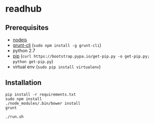 readhub
=======

Prerequisites
-------------

* [nodejs](http://nodejs.org)
* [grunt-cli]() (`sudo npm install -g grunt-cli`)
* python 2.7
* [pip](http://pip.readthedocs.org/en/latest/index.html) (`curl https://bootstrap.pypa.io/get-pip.py -o get-pip.py; python get-pip.py`)
* virtual env (`sudo pip install virtualenv`)

Installation
------------

    pip install -r requirements.txt
    sudo npm install
    ./node_modules/.bin/bower install
    grunt
    
    ./run.sh
